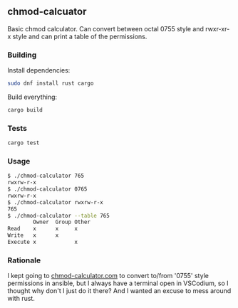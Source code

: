 ## chmod-calcuator

Basic chmod calculator. Can convert between octal 0755 style and rwxr-xr-x style and can print a table of the permissions.

### Building

Install dependencies:
```bash
sudo dnf install rust cargo
```

Build everything:
```bash
cargo build
```

### Tests

```bash
cargo test
```

### Usage

```bash
$ ./chmod-calculator 765
rwxrw-r-x
$ ./chmod-calculator 0765
rwxrw-r-x
$ ./chmod-calculator rwxrw-r-x
765
$ ./chmod-calculator --table 765
        Owner  Group Other
Read    x      x     x
Write   x      x
Execute x            x
```

### Rationale

I kept going to [chmod-calculator.com](https://chmod-calculator.com/) to convert to/from '0755' style permissions in ansible, but I always have a terminal open in VSCodium, so I thought why don't I just do it there?  And I wanted an excuse to mess around with rust.
